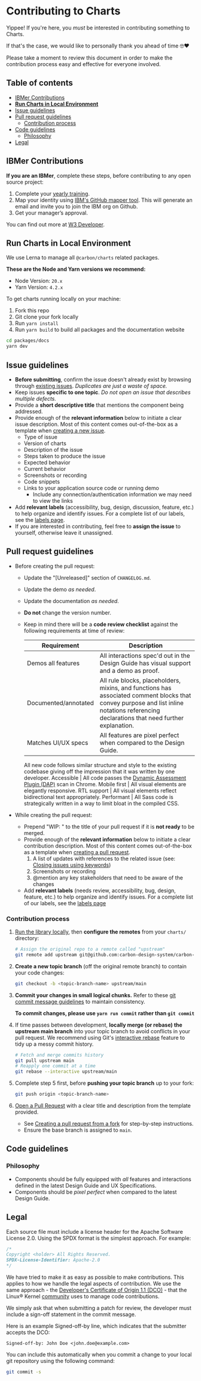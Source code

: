 # Contributing to Charts

Yippee! If you're here, you _must_ be interested in contributing something to Charts.

If that's the case, we would like to personally thank you ahead of time 🤓❤️

Please take a moment to review this document in order to make the contribution process easy and
effective for everyone involved.

## Table of contents

- [IBMer Contributions](#IBMer-Contributions)
- **[Run Charts in Local Environment](#run-charts-in-local-environment)**
- [Issue guidelines](#issue-guidelines)
- [Pull request guidelines](#pull-request-guidelines)
  - [Contribution process](#contribution-process)
- [Code guidelines](#code-guidelines)
  - [Philosophy](#philosophy)
- [Legal](#legal)

## IBMer Contributions

**If you are an IBMer**, complete these steps, before contributing to any open source project:

1. Complete your [yearly training](https://ibm.biz/BdzGnB).
2. Map your identity using [IBM's GitHub mapper tool](https://gh-user-map.dal1a.cirrus.ibm.com/).
   This will generate an email and invite you to join the IBM org on Github.
3. Get your manager’s approval.

You can find out more at
[W3 Developer](https://w3.ibm.com/developer/docs/open-source/contributing/).

## Run Charts in Local Environment

We use Lerna to manage all `@carbon/charts` related packages.

**These are the Node and Yarn versions we recommend:**

- Node Version: `20.x`
- Yarn Version: `4.2.x`

To get charts running locally on your machine:

1. Fork this repo
2. Git clone your fork locally
3. Run `yarn install`
4. Run `yarn build` to build all packages and the documentation website

```sh
cd packages/docs
yarn dev
```

## Issue guidelines

- **Before submitting**, confirm the issue doesn't already exist by browsing through
  [existing issues](https://github.com/carbon-design-system/carbon-charts/issues). _Duplicates are
  just a waste of space._
- Keep issues **specific to one topic**. _Do not open an issue that describes multiple defects._
- Provide a **short descriptive title** that mentions the component being addressed.
- Provide enough of the **relevant information** below to initiate a clear issue description. Most
  of this content comes out-of-the-box as a template when
  [creating a new issue](https://github.com/carbon-design-system/carbon-charts/issues/new).
  - Type of issue
  - Version of charts
  - Description of the issue
  - Steps taken to produce the issue
  - Expected behavior
  - Current behavior
  - Screenshots or recording
  - Code snippets
  - Links to your application source code or running demo
    - Include any connection/authentication information we may need to view the links
- Add **relevant labels** (accessibility, bug, design, discussion, feature, etc.) to help organize
  and identify issues. For a complete list of our labels, see the
  [labels page](https://github.com/carbon-design-system/carbon-charts/labels).
- If you are interested in contributing, feel free to **assign the issue** to yourself, otherwise
  leave it unassigned.

## Pull request guidelines

- Before creating the pull request:

  - Update the "[Unreleased]" section of `CHANGELOG.md`.
  - Update the demo _as needed_.
  - Update the documentation _as needed_.
  - **Do not** change the version number.
  - Keep in mind there will be a **code review checklist** against the following requirements at
    time of review:

    | Requirement          | Description                                                                                                                                                                              |
    | -------------------- | ---------------------------------------------------------------------------------------------------------------------------------------------------------------------------------------- |
    | Demos all features   | All interactions spec'd out in the Design Guide has visual support and a demo as proof.                                                                                                  |
    | Documented/annotated | All rule blocks, placeholders, mixins, and functions has associated comment blocks that convey purpose and list inline notations referencing declarations that need further explanation. |
    | Matches UI/UX specs  | All features are pixel perfect when compared to the Design Guide.                                                                                                                        |

    All new code follows similar structure and style to the existing codebase giving off the
    impression that it was written by one developer. Accessible | All code passes the
    [Dynamic Assessment Plugin (DAP)](https://www.ibm.com/able/dynamic-assessment-plug-in.html) scan
    in Chrome. Mobile first | All visual elements are elegantly responsive. RTL support | All visual
    elements reflect bidirectional text appropriately. Performant | All Sass code is strategically
    written in a way to limit bloat in the compiled CSS.

- While creating the pull request:
  - Prepend "WIP: " to the title of your pull request if it is **not ready** to be merged.
  - Provide enough of the **relevant information** below to initiate a clear contribution
    description. Most of this content comes out-of-the-box as a template when
    [creating a pull request](https://github.com/carbon-design-system/carbon-charts/compare).
    1. A list of updates with references to the related issue (see:
       [Closing issues using keywords](https://help.github.com/articles/closing-issues-using-keywords/))
    2. Screenshots or recording
    3. @mention any key stakeholders that need to be aware of the changes
  - Add **relevant labels** (needs review, accessibility, bug, design, feature, etc.) to help
    organize and identify issues. For a complete list of our labels, see the
    [labels page](https://github.com/carbon-design-system/carbon-charts/labels)

### Contribution process

1. [Run the library locally](#run-charts-in-local-environment), then **configure the remotes** from
   your `charts/` directory:

   ```bash
   # Assign the original repo to a remote called "upstream"
   git remote add upstream git@github.com:carbon-design-system/carbon-charts.git
   ```

2. **Create a new topic branch** (off the original remote branch) to contain your code changes:

   ```bash
   git checkout -b <topic-branch-name> upstream/main
   ```

3. **Commit your changes in small logical chunks.** Refer to these
   [git commit message guidelines](http://tbaggery.com/2008/04/19/a-note-about-git-commit-messages.html)
   to maintain consistency.

   **To commit changes, please use `yarn run commit` rather than `git commit`**

4. If time passes between development, **locally merge (or rebase) the upstream main branch** into
   your topic branch to avoid conflicts in your pull request. We recommend using Git's
   [interactive rebase](https://help.github.com/articles/interactive-rebase) feature to tidy up a
   messy commit history.

   ```bash
   # Fetch and merge commits history
   git pull upstream main
   # Reapply one commit at a time
   git rebase --interactive upstream/main
   ```

5. Complete step 5 first, before **pushing your topic branch** up to your fork:

   ```bash
   git push origin <topic-branch-name>
   ```

6. [Open a Pull Request](https://github.com/carbon-design-system/carbon-charts/compare) with a clear
   title and description from the template provided.

   - See
     [Creating a pull request from a fork](https://help.github.com/articles/creating-a-pull-request-from-a-fork/)
     for step-by-step instructions.
   - Ensure the base branch is assigned to `main`.

## Code guidelines

### Philosophy

- Components should be fully equipped with _all_ features and interactions defined in the latest
  Design Guide and UX Specifications.
- Components should be _pixel perfect_ when compared to the latest Design Guide.

## Legal

Each source file must include a license header for the Apache Software License 2.0. Using the SPDX
format is the simplest approach. For example:

```javascript
/*
Copyright <holder> All Rights Reserved.
SPDX-License-Identifier: Apache-2.0
*/
```

We have tried to make it as easy as possible to make contributions. This applies to how we handle
the legal aspects of contribution. We use the same approach - the
[Developer's Certificate of Origin 1.1 (DCO)](https://developercertificate.org/) - that the Linux®
Kernel [community](https://elinux.org/Developer_Certificate_Of_Origin) uses to manage code
contributions.

We simply ask that when submitting a patch for review, the developer must include a sign-off
statement in the commit message.

Here is an example Signed-off-by line, which indicates that the submitter accepts the DCO:

```text
Signed-off-by: John Doe <john.doe@example.com>
```

You can include this automatically when you commit a change to your local git repository using the
following command:

```bash
git commit -s
```
